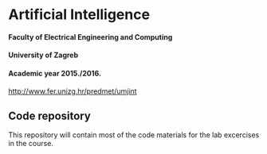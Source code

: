 # Artificial Intelligence
#### Faculty of Electrical Engineering and Computing
#### University of Zagreb
#### Academic year 2015./2016.
http://www.fer.unizg.hr/predmet/umjint

## Code repository
This repository will contain most of the code materials for the lab excercises in the course.
